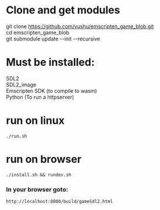# Clone and get modules  
git clone https://github.com/vushu/emscripten_game_blob.git  
cd emscripten_game_blob  
git submodule update --init --recursive  

# Must be installed:  
SDL2  
SDL2_image  
Emscripten SDK (to compile to wasm)  
Python (To run a httpserver)  

# run on linux  
``` ./run.sh  ```

# run on browser  
``` ./install.sh && rundev.sh  ```

### In your browser goto:  
``` http://localhost:8000/build/gameSdl2.html  ```



